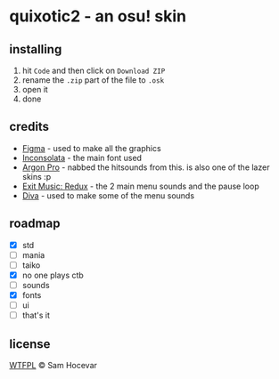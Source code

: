 # quixotic2 - an osu! skin

## installing
1. hit `Code` and then click on `Download ZIP`
2. rename the `.zip` part of the file to `.osk`
3. open it
4. done
 
## credits
* [Figma](https://www.figma.com/) - used to make all the graphics
* [Inconsolata](https://fonts.google.com/specimen/Inconsolata) - the main font used
* [Argon Pro](https://github.com/ppy/osu-resources/tree/master/osu.Game.Resources/Samples/Gameplay/ArgonPro) - nabbed the hitsounds from this. is also one of the lazer skins :p
* [Exit Music: Redux](https://www.reddit.com/r/DDLCMods/comments/t49e4e/exit_music_redux_11_release/) - the 2 main menu sounds and the pause loop
* [Diva](https://u-he.com/products/diva/) - used to make some of the menu sounds

## roadmap
- [x] std
- [ ] mania
- [ ] taiko
- [x] no one plays ctb
- [ ] sounds
- [x] fonts
- [ ] ui
- [ ] that's it

## license
[WTFPL](https://github.com/danatationn/quixotic2/blob/main/LICENSE.txt) © Sam Hocevar